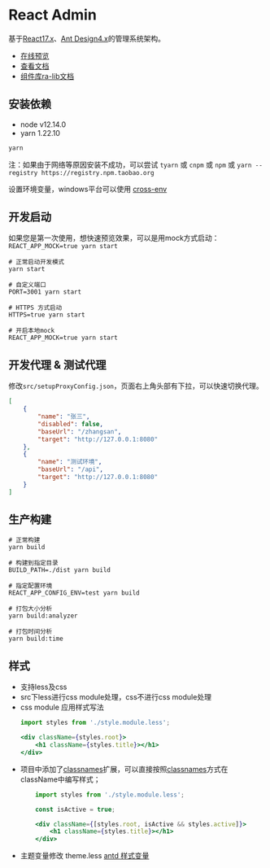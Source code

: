 # React Admin

基于[React17.x](https://reactjs.org)、[Ant Design4.x](https://ant.design/)的管理系统架构。

- [在线预览](https://sxfad.github.io/react-admin/build)
- [查看文档](https://sxfad.github.io/react-admin/#/)
- [组件库ra-lib文档](https://sxfad.github.io/ra-lib/)

## 安装依赖

- node v12.14.0
- yarn 1.22.10

```bash
yarn
```

注：如果由于网络等原因安装不成功，可以尝试 `tyarn` 或 `cnpm` 或 `npm` 或 `yarn --registry https://registry.npm.taobao.org`

设置环境变量，windows平台可以使用 [cross-env](https://github.com/kentcdodds/cross-env#)

## 开发启动

如果您是第一次使用，想快速预览效果，可以是用mock方式启动：`REACT_APP_MOCK=true yarn start`

```
# 正常启动开发模式
yarn start 

# 自定义端口
PORT=3001 yarn start

# HTTPS 方式启动
HTTPS=true yarn start

# 开启本地mock
REACT_APP_MOCK=true yarn start
```

## 开发代理 & 测试代理

修改`src/setupProxyConfig.json`，页面右上角头部有下拉，可以快速切换代理。

```json
[
    {
        "name": "张三",
        "disabled": false,
        "baseUrl": "/zhangsan",
        "target": "http://127.0.0.1:8080"
    },
    {
        "name": "测试环境",
        "baseUrl": "/api",
        "target": "http://127.0.0.1:8080"
    }
]
```

## 生产构建

```
# 正常构建
yarn build

# 构建到指定目录
BUILD_PATH=./dist yarn build

# 指定配置环境
REACT_APP_CONFIG_ENV=test yarn build

# 打包大小分析
yarn build:analyzer

# 打包时间分析
yarn build:time
```

## 样式

- 支持less及css
- src下less进行css module处理，css不进行css module处理
- css module 应用样式写法
    ```jsx
    import styles from './style.module.less';
    
    <div className={styles.root}>
        <h1 className={styles.title}></h1>
    </div>
    ```
- 项目中添加了[classnames](https://github.com/JedWatson/classnames)扩展，可以直接按照[classnames](https://github.com/JedWatson/classnames)方式在className中编写样式；
    ```jsx
        import styles from './style.module.less';
    
        const isActive = true;
  
        <div className={[styles.root, isActive && styles.active]}>
            <h1 className={styles.title}></h1>
        </div>
    ```
- 主题变量修改 theme.less [antd 样式变量](https://ant.design/docs/react/customize-theme-cn)

